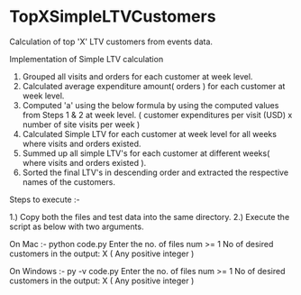 # TopXSimpleLTVCustomers
Calculation of top 'X' LTV customers from events data.

Implementation of Simple LTV calculation

1) Grouped all visits and orders for each customer at week level.
2) Calculated average expenditure amount( orders ) for each customer at week level.
3) Computed 'a' using the below formula by using the computed values from Steps 1 & 2 at week level.
   ( customer expenditures per visit (USD) x number of site visits per week ) 
4) Calculated Simple LTV for each customer at week level for all weeks where visits and orders existed.
5) Summed up all simple LTV's for each customer at different weeks( where visits and orders existed ).
6) Sorted the final LTV's in descending order and extracted the respective names of the customers.


Steps to execute :-

1.) Copy both the files and test data into the same directory.
2.) Execute the script as below with two arguments.

On Mac :-
python code.py 
Enter the no. of files
num >= 1
No of desired customers in the output:
X ( Any positive integer )


On Windows :-
py -v code.py
Enter the no. of files
num >= 1 
No of desired customers in the output:
X ( Any positive integer )



